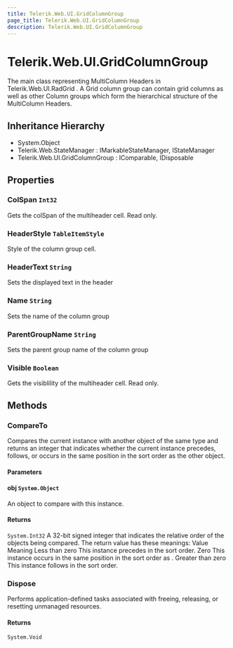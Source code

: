 ```yaml
---
title: Telerik.Web.UI.GridColumnGroup
page_title: Telerik.Web.UI.GridColumnGroup
description: Telerik.Web.UI.GridColumnGroup
---
```


# Telerik.Web.UI.GridColumnGroup

The main class representing MultiColumn Headers in Telerik.Web.UI.RadGrid . 
            A Grid column group can contain grid columns as well as other Column 
            groups which form the hierarchical structure of the MultiColumn Headers.

## Inheritance Hierarchy

* System.Object
* Telerik.Web.StateManager : IMarkableStateManager, IStateManager
* Telerik.Web.UI.GridColumnGroup : IComparable, IDisposable

## Properties

###  ColSpan `Int32`

Gets the colSpan of the multiheader cell. Read only.

###  HeaderStyle `TableItemStyle`

Style of the column group cell.

###  HeaderText `String`

Sets the displayed text in the header

###  Name `String`

Sets the name of the column group

###  ParentGroupName `String`

Sets the parent group name of the column group

###  Visible `Boolean`

Gets the visiblility of the multiheader cell. Read only.

## Methods

###  CompareTo

Compares the current instance with another object of the same type and
            returns an integer that indicates whether the current instance precedes, follows,
            or occurs in the same position in the sort order as the other object.

#### Parameters

#### obj `System.Object`

An object to compare with this instance.

#### Returns

`System.Int32` A 32-bit signed integer that indicates the relative order of the objects
            being compared. The return value has these meanings: Value Meaning Less than
            zero This instance precedes  in the sort order. Zero This
            instance occurs in the same position in the sort order as .
            Greater than zero This instance follows  in the sort order.

###  Dispose

Performs application-defined tasks associated with freeing, releasing,
            or resetting unmanaged resources.

#### Returns

`System.Void` 

